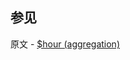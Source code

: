 ## 参见

原文 - [$hour (aggregation)]( https://docs.mongodb.com/manual/reference/operator/aggregation/hour/ )

